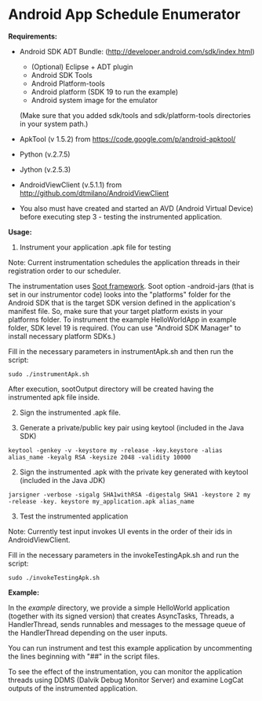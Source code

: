 # Android App Schedule Enumerator


**Requirements:**

- Android SDK ADT Bundle:
(http://developer.android.com/sdk/index.html)
  - (Optional) Eclipse + ADT plugin
  - Android SDK Tools
  - Android Platform-tools
  - Android platform (SDK 19 to run the example)
  - Android system image for the emulator

  (Make sure that you added sdk/tools and sdk/platform-tools directories in your system path.)

- ApkTool (v 1.5.2) from https://code.google.com/p/android-apktool/

- Python (v.2.7.5) 
 
- Jython (v.2.5.3)

- AndroidViewClient (v.5.1.1) from http://github.com/dtmilano/AndroidViewClient

- You also must have created and started an AVD (Android Virtual Device) before executing step 3 - testing the instrumented application.

**Usage:**

1. Instrument your application .apk file for testing
  
  Note: Current instrumentation schedules the application threads in their registration order to our scheduler.

  The instrumentation uses [Soot framework](https://github.com/Sable/soot). Soot option -android-jars (that is set in our instrumentor code) looks into the "platforms" folder for the Android SDK that is the target SDK version defined in the application's manifest file. So, make sure that your target platform exists in your platforms folder. To instrument the example HelloWorldApp in example folder, SDK level 19 is required. (You can use "Android SDK Manager" to install necessary platform SDKs.)

  Fill in the necessary parameters in instrumentApk.sh and then run the script:

  ```
  sudo ./instrumentApk.sh
  ```

  After execution, sootOutput directory will be created having the instrumented apk file inside.


2. Sign the instrumented .apk file.

  1. Generate a private/public key pair using keytool (included in the Java SDK)

  ```
keytool -genkey -v -keystore my -release -key.keystore -alias alias_name -keyalg RSA -keysize 2048 -validity 10000
  ```

  2. Sign the instrumented .apk with the private key generated with keytool (included in the Java JDK)

  ```
jarsigner -verbose -sigalg SHA1withRSA -digestalg SHA1 -keystore 2 my -release -key. keystore my_application.apk alias_name
  ```

3. Test the instrumented application
  
  Note: Currently test input invokes UI events in the order of their ids in AndroidViewClient.
	
  Fill in the necessary parameters in the invokeTestingApk.sh  and run the script:

  ``` 
  sudo ./invokeTestingApk.sh
  ```

**Example:**

In the *example* directory, we provide a simple HelloWorld application (together with its signed version) that creates AsyncTasks, Threads, a HandlerThread, sends runnables and messages to the message queue of the HandlerThread depending on the user inputs. 

You can run instrument and test this example application by uncommenting the lines beginning with "##" in the script files.

To see the effect of the instrumentation, you can monitor the application threads using DDMS (Dalvik Debug Monitor Server) and examine LogCat outputs of the instrumented application.
